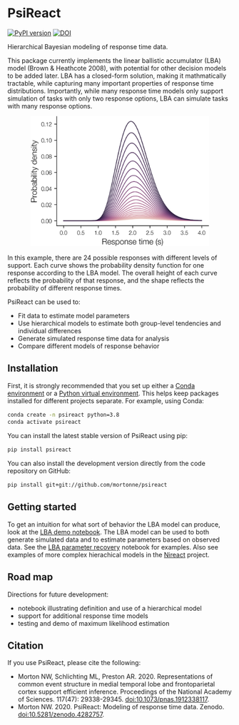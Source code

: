 # PsiReact
[![PyPI version](https://badge.fury.io/py/psireact.svg)](https://badge.fury.io/py/psireact)
[![DOI](https://zenodo.org/badge/DOI/10.5281/zenodo.4282757.svg)](https://doi.org/10.5281/zenodo.4282757)

Hierarchical Bayesian modeling of response time data.

This package currently implements the linear ballistic accumulator (LBA) model (Brown & Heathcote 2008), with potential for other decision models to be added later.
LBA has a closed-form solution, making it mathmatically tractable, while capturing many important properties of response time distributions.
Importantly, while many response time models only support simulation of tasks with only two response options, LBA can simulate tasks with many response options.

<p align="center">
  <img src="https://github.com/mortonne/psireact/blob/master/jupyter/lba_24afc.png" alt="probability density function" width="400">
</p>

In this example, there are 24 possible responses with different levels of support.
Each curve shows the probability density function for one response according to the LBA model.
The overall height of each curve reflects the probability of that response, and the shape reflects the probability of different response times.

PsiReact can be used to:
 * Fit data to estimate model parameters
 * Use hierarchical models to estimate both group-level tendencies and individual differences
 * Generate simulated response time data for analysis
 * Compare different models of response behavior

## Installation

First, it is strongly recommended that you set up either a [Conda environment](https://conda.io/en/latest/) or a [Python virtual environment](https://docs.python.org/3/library/venv.html). 
This helps keep packages installed for different projects separate. 
For example, using Conda:

```bash
conda create -n psireact python=3.8
conda activate psireact
```

You can install the latest stable version of PsiReact using pip:

```bash
pip install psireact
```

You can also install the development version directly from the code
repository on GitHub:

```bash
pip install git+git://github.com/mortonne/psireact
```

## Getting started

To get an intuition for what sort of behavior the LBA model can produce, look at the [LBA demo notebook](https://github.com/mortonne/psireact/blob/master/jupyter/lba_demo.ipynb). 
The LBA model can be used to both generate simulated data and to estimate parameters based on observed data. 
See the [LBA parameter recovery](https://github.com/mortonne/psireact/blob/master/jupyter/lba_recovery.ipynb) notebook for examples.
Also see examples of more complex hierachical models in the [Nireact](https://github.com/mortonne/nireact) project.

## Road map

Directions for future development:
 * notebook illustrating definition and use of a hierarchical model
 * support for additional response time models
 * testing and demo of maximum likelihood estimation

## Citation

If you use PsiReact, please cite the following:

 * Morton NW, Schlichting ML, Preston AR. 2020. 
   Representations of common event structure in medial temporal lobe and frontoparietal cortex support efficient inference. 
   Proceedings of the National Academy of Sciences. 
   117(47): 29338-29345.
   [doi:10.1073/pnas.1912338117](https://doi.org/10.1073/pnas.1912338117).
 * Morton NW. 2020. 
   PsiReact: Modeling of response time data. 
   Zenodo.
   [doi:10.5281/zenodo.4282757](https://doi.org/10.5281/zenodo.4282757).
